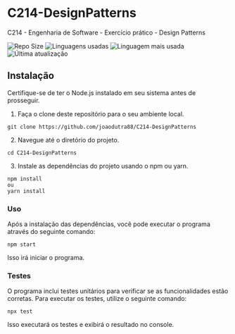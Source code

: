 # C214-DesignPatterns

C214 - Engenharia de Software - Exercício prático - Design Patterns

![Repo Size](https://img.shields.io/github/repo-size/joaodutra88/C214-DesignPatterns)
![Linguagens usadas](https://img.shields.io/github/languages/count/joaodutra88/C214-DesignPatterns)
![Linguagem mais usada](https://img.shields.io/github/languages/top/joaodutra88/C214-DesignPatterns)
![Última atualização](https://img.shields.io/github/last-commit/joaodutra88/C214-DesignPatterns)

## Instalação

Certifique-se de ter o Node.js instalado em seu sistema antes de prosseguir.

1. Faça o clone deste repositório para o seu ambiente local.

```
git clone https://github.com/joaodutra88/C214-DesignPatterns
```

2. Navegue até o diretório do projeto.

```
cd C214-DesignPatterns
```

3. Instale as dependências do projeto usando o npm ou yarn.

```
npm install
ou
yarn install
```

### Uso

Após a instalação das dependências, você pode executar o programa através do seguinte comando:

```
npm start
```

Isso irá iniciar o programa.

### Testes

O programa inclui testes unitários para verificar se as funcionalidades estão corretas. Para executar os testes, utilize o seguinte comando:

```
npx test
```

Isso executará os testes e exibirá o resultado no console.
